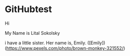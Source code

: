 # GitHubtest
Hi

My Name is Lital Sokolsky 

i have a little sister. Her name is, Emily. 
([Emily]) (https://www.pexels.com/photo/brown-monkey-321552/)


